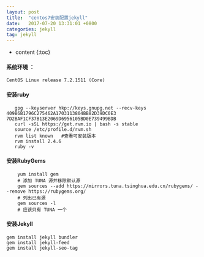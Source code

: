 ```yaml
---
layout: post
title:  "centos7安装配置jekyll"
date:   2017-07-20 13:31:01 +0800
categories: jekyll
tag: jekyll
---
```


* content
{:toc}


#### 系统环境 ：
    CentOS Linux release 7.2.1511 (Core)

#### 安装ruby
    
 ```
    gpg --keyserver hkp://keys.gnupg.net --recv-keys 409B6B1796C275462A1703113804BB82D39DC0E3 7D2BAF1CF37B13E2069D6956105BD0E739499BDB
    curl -sSL https://get.rvm.io | bash -s stable
    source /etc/profile.d/rvm.sh
    rvm list known   #查看可安装版本
    rvm install 2.4.6
    ruby -v
```

#### 安装RubyGems
```
    yum install gem
    # 添加 TUNA 源并移除默认源
    gem sources --add https://mirrors.tuna.tsinghua.edu.cn/rubygems/ --remove https://rubygems.org/
    # 列出已有源
    gem sources -l
    # 应该只有 TUNA 一个
```

#### 安装Jekyll

```
gem install jekyll bundler
gem install jekyll-feed
gem install jekyll-seo-tag
```
 
